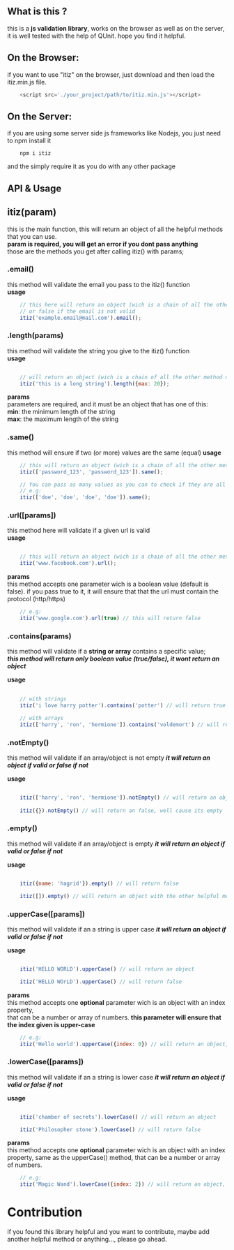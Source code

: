 ## What is this ?
this is a **js validation library**, works on the browser as well as on the server, it is well tested with the help of QUnit.
hope you find it helpful.

## On the Browser:
if you want to use "itiz" on the browser, just download and then load the itiz.min.js file.

```js
    <script src='./your_project/path/to/itiz.min.js'></script> 
```

## On the Server:
if you are using some server side js frameworks like Nodejs, you just need to npm install it
```
    npm i itiz 
```
and the simply require it as you do with any other package


## API & Usage

## itiz(param)
this is the main function, this will return an object of all the helpful methods that you can use.</br>
**param is required, you will get an error if you dont pass anything**</br>
those are the methods you get after calling itiz() with params;

### .email()
this method will validate the email you pass to the itiz() function </br>
**usage**
```js
    // this here will return an object (wich is a chain of all the other method,
    // or false if the email is not valid
    itiz('example.email@mail.com').email();
```

### .length(params)
this method will validate the string you give to the itiz() function </br>
**usage**
```js

    // will return an object (wich is a chain of all the other method or false if itiz not valid
    itiz('this is a long string').length({max: 20});

```

**params** </br>
parameters are required, and it must be an object that has one of this:
</br> **min**: the minimum length of the string
</br> **max**: the maximum length of the string

### .same()
this method will ensure if two (or more) values are the same (equal)
**usage**
```js
    // this will return an object (wich is a chain of all the other method or false if the two values are not the same
    itiz(['password_123', 'password_123']).same();

    // You can pass as many values as you can to check if they are all the same
    // e.g:
    itiz(['doe', 'doe', 'doe', 'doe']).same();
```

### .url([params])
this method here will validate if a given url is valid </br>
**usage**
```js

    // this will return an object (wich is a chain of all the other method or false if the two values are not the same
    itiz('www.facebook.com').url();

```

**params** </br>
this method accepts one parameter wich is a boolean value (default is false).
if you pass true to it, it will ensure that that the url must contain the protocol (http/https)
```js
    // e.g:
    itiz('www.google.com').url(true) // this will return false
```

### .contains(params)
this method will validate if a **string or array** contains a specific value; </br>
***this method will return only boolean value (true/false), it wont return an object*** </br>

**usage**
```js
    
    // with strings
    itiz('i love harry potter').contains('potter') // will return true

    // with arrays
    itiz(['harry', 'ron', 'hermione']).contains('voldemort') // will return false

```

### .notEmpty()
this method will validate if an array/object is not empty
***it will return an object if valid or false if not*** </br>

**usage**
```js

    itiz(['harry', 'ron', 'hermione']).notEmpty() // will return an object with the other helpful methods
    
    itiz({}).notEmpty() // will return an false, well cause its empty

```


### .empty()
this method will validate if an array/object is empty
***it will return an object if valid or false if not*** </br>

**usage**
```js

    itiz({name: 'hagrid'}).empty() // will return false

    itiz([]).empty() // will return an object with the other helpful methods

```


### .upperCase([params])
this method will validate if an a string is upper case 
***it will return an object if valid or false if not*** </br>

**usage**
```js

    itiz('HELLO WORLD').upperCase() // will return an object

    itiz('HELLO WOrLD').upperCase() // will return false

```

**params** </br>
this method accepts one **optional** parameter wich is an object with an index property,</br>
that can be a number or array of numbers. **this parameter will ensure that the index given is upper-case**

```js
    // e.g:
    itiz('Hello world').upperCase({index: 0}) // will return an object, cause its valid :)
```

### .lowerCase([params])
this method will validate if an a string is lower case 
***it will return an object if valid or false if not*** </br>

**usage**
```js

    itiz('chamber of secrets').lowerCase() // will return an object

    itiz('Philosopher stone').lowerCase() // will return false

```

**params** </br>
this method accepts one **optional** parameter wich is an object with an index property, same as the upperCase() method, 
that can be a number or array of numbers.

```js
    // e.g:
    itiz('Magic Wand').lowerCase({index: 2}) // will return an object, cause its valid :)
```

# Contribution
if you found this library helpful and you want to contribute, maybe add another helpful method or anything..., please go ahead.

